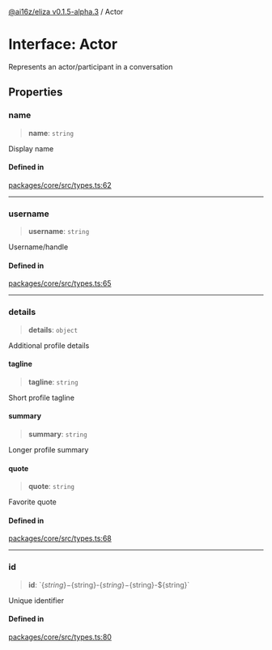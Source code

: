 [@ai16z/eliza v0.1.5-alpha.3](../index.md) / Actor

# Interface: Actor

Represents an actor/participant in a conversation

## Properties

### name

> **name**: `string`

Display name

#### Defined in

[packages/core/src/types.ts:62](https://github.com/AIFlowML/eliza_aiflow/blob/main/packages/core/src/types.ts#L62)

***

### username

> **username**: `string`

Username/handle

#### Defined in

[packages/core/src/types.ts:65](https://github.com/AIFlowML/eliza_aiflow/blob/main/packages/core/src/types.ts#L65)

***

### details

> **details**: `object`

Additional profile details

#### tagline

> **tagline**: `string`

Short profile tagline

#### summary

> **summary**: `string`

Longer profile summary

#### quote

> **quote**: `string`

Favorite quote

#### Defined in

[packages/core/src/types.ts:68](https://github.com/AIFlowML/eliza_aiflow/blob/main/packages/core/src/types.ts#L68)

***

### id

> **id**: \`$\{string\}-$\{string\}-$\{string\}-$\{string\}-$\{string\}\`

Unique identifier

#### Defined in

[packages/core/src/types.ts:80](https://github.com/AIFlowML/eliza_aiflow/blob/main/packages/core/src/types.ts#L80)
